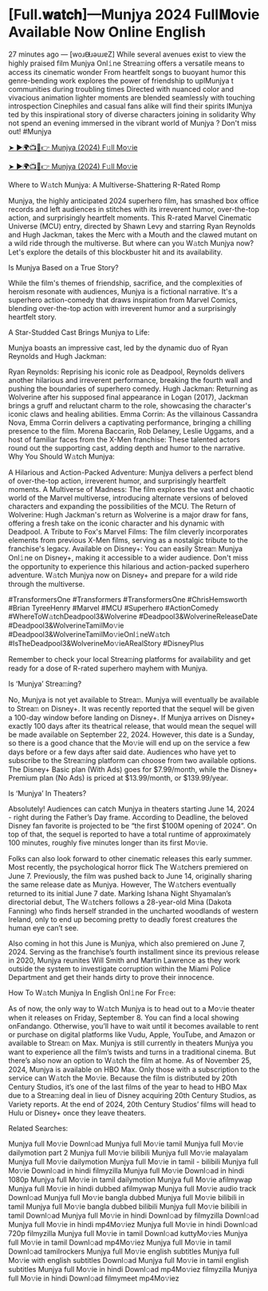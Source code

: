 # [Full.𝐰𝐚𝐭𝐜𝐡]—Munjya 2024 Full𝐌ovie Available Now Online English
27 minutes ago — [woɹᙠɹǝuɹɐZ] While several avenues exist to view the highly praised film Munjya Onl𝚒ne Strea𝚖ing offers a versatile means to access its cinematic wonder From heartfelt songs to buoyant humor this genre-bending work explores the power of friendship to uplMunjya t communities during troubling times Directed with nuanced color and vivacious animation lighter moments are blended seamlessly with touching introspection Cinephiles and casual fans alike will find their spirits lMunjya ted by this inspirational story of diverse characters joining in solidarity Why not spend an evening immersed in the vibrant world of Munjya ? Don't miss out! #Munjya

[➤ ►🌍📺📱👉 Munjya (2024) F𝚞ll Mo𝚟ie](https://cutt.ly/7eRWdgF5)

[➤ ►🌍📺📱👉 Munjya (2024) F𝚞ll Mo𝚟ie](https://cutt.ly/7eRWdgF5)

Where to W𝚊tch Munjya: A Multiverse-Shattering R-Rated Romp

Munjya, the highly anticipated 2024 superhero film, has smashed box office records and left audiences in stitches with its irreverent humor, over-the-top action, and surprisingly heartfelt moments. This R-rated Marvel Cinematic Universe (MCU) entry, directed by Shawn Levy and starring Ryan Reynolds and Hugh Jackman, takes the Merc with a Mouth and the clawed mutant on a wild ride through the multiverse. But where can you W𝚊tch Munjya now? Let's explore the details of this blockbuster hit and its availability.

Is Munjya Based on a True Story?

While the film's themes of friendship, sacrifice, and the complexities of heroism resonate with audiences, Munjya is a fictional narrative. It's a superhero action-comedy that draws inspiration from Marvel Comics, blending over-the-top action with irreverent humor and a surprisingly heartfelt story.

A Star-Studded Cast Brings Munjya to Life:

Munjya boasts an impressive cast, led by the dynamic duo of Ryan Reynolds and Hugh Jackman:

Ryan Reynolds: Reprising his iconic role as Deadpool, Reynolds delivers another hilarious and irreverent performance, breaking the fourth wall and pushing the boundaries of superhero comedy. Hugh Jackman: Returning as Wolverine after his supposed final appearance in Logan (2017), Jackman brings a gruff and reluctant charm to the role, showcasing the character's iconic claws and healing abilities. Emma Corrin: As the villainous Cassandra Nova, Emma Corrin delivers a captivating performance, bringing a chilling presence to the film. Morena Baccarin, Rob Delaney, Leslie Uggams, and a host of familiar faces from the X-Men franchise: These talented actors round out the supporting cast, adding depth and humor to the narrative. Why You Should W𝚊tch Munjya:

A Hilarious and Action-Packed Adventure: Munjya delivers a perfect blend of over-the-top action, irreverent humor, and surprisingly heartfelt moments. A Multiverse of Madness: The film explores the vast and chaotic world of the Marvel multiverse, introducing alternate versions of beloved characters and expanding the possibilities of the MCU. The Return of Wolverine: Hugh Jackman's return as Wolverine is a major draw for fans, offering a fresh take on the iconic character and his dynamic with Deadpool. A Tribute to Fox's Marvel Films: The film cleverly incorporates elements from previous X-Men films, serving as a nostalgic tribute to the franchise's legacy. Available on Disney+: You can easily Strea𝚖 Munjya Onl𝚒ne on Disney+, making it accessible to a wider audience. Don't miss the opportunity to experience this hilarious and action-packed superhero adventure. W𝚊tch Munjya now on Disney+ and prepare for a wild ride through the multiverse.

#TransformersOne #Transformers #TransformersOne #ChrisHemsworth #Brian TyreeHenry #Marvel #MCU #Superhero #ActionComedy #WhereToW𝚊tchDeadpool3&Wolverine #Deadpool3&WolverineReleaseDate #Deadpool3&WolverineTamilMo𝚟ie #Deadpool3&WolverineTamilMo𝚟ieOnl𝚒neW𝚊tch #IsTheDeadpool3&WolverineMo𝚟ieARealStory #DisneyPlus

Remember to check your local Strea𝚖ing platforms for availability and get ready for a dose of R-rated superhero mayhem with Munjya. 

Is ‘Munjya’ Strea𝚖ing? 

No, Munjya is not yet available to Strea𝚖. Munjya will eventually be available to Strea𝚖 on Disney+. It was recently reported that the sequel will be given a 100-day window before landing on Disney+. If Munjya arrives on Disney+ exactly 100 days after its theatrical release, that would mean the sequel will be made available on September 22, 2024. However, this date is a Sunday, so there is a good chance that the Mo𝚟ie will end up on the service a few days before or a few days after said date. Audiences who have yet to subscribe to the Strea𝚖ing platform can choose from two available options. The Disney+ Basic plan (With Ads) goes for $7.99/month, while the Disney+ Premium plan (No Ads) is priced at $13.99/month, or $139.99/year. 

Is ‘Munjya’ In Theaters? 

Absolutely! Audiences can catch Munjya in theaters starting June 14, 2024 - right during the Father’s Day frame. According to Deadline, the beloved Disney fan favorite is projected to be “the first $100M opening of 2024”. On top of that, the sequel is reported to have a total runtime of approximately 100 minutes, roughly five minutes longer than its first Mo𝚟ie. 

Folks can also look forward to other cinematic releases this early summer. Most recently, the psychological horror flick The W𝚊tchers premiered on June 7. Previously, the film was pushed back to June 14, originally sharing the same release date as Munjya. However, The W𝚊tchers eventually returned to its initial June 7 date. Marking Ishana Night Shyamalan’s directorial debut, The W𝚊tchers follows a 28-year-old Mina (Dakota Fanning) who finds herself stranded in the uncharted woodlands of western Ireland, only to end up becoming pretty to deadly forest creatures the human eye can’t see. 

Also coming in hot this June is Munjya, which also premiered on June 7, 2024. Serving as the franchise’s fourth installment since its previous release in 2020, Munjya reunites Will Smith and Martin Lawrence as they work outside the system to investigate corruption within the Miami Police Department and get their hands dirty to prove their innocence. 

How To W𝚊tch Munjya In English Onl𝚒ne For Fr𝚎e: 

As of now, the only way to W𝚊tch Munjya is to head out to a Mo𝚟ie theater when it releases on Friday, September 8. You can find a local showing onFandango. Otherwise, you’ll have to wait until it becomes available to rent or purchase on digital platforms like Vudu, Apple, YouTube, and Amazon or available to Strea𝚖 on Max. Munjya is still currently in theaters Munjya you want to experience all the film’s twists and turns in a traditional cinema. But there’s also now an option to W𝚊tch the film at home. As of November 25, 2024, Munjya is available on HBO Max. Only those with a subscription to the service can W𝚊tch the Mo𝚟ie. Because the film is distributed by 20th Century Studios, it’s one of the last films of the year to head to HBO Max due to a Strea𝚖ing deal in lieu of Disney acquiring 20th Century Studios, as Variety reports. At the end of 2024, 20th Century Studios’ films will head to Hulu or Disney+ once they leave theaters. 

Related Searches: 

Munjya full Mo𝚟ie Downl𝚘ad Munjya full Mo𝚟ie tamil Munjya full Mo𝚟ie dailymotion part 2 Munjya full Mo𝚟ie bilibili Munjya full Mo𝚟ie malayalam Munjya full Mo𝚟ie dailymotion Munjya full Mo𝚟ie in tamil - bilibili Munjya full Mo𝚟ie Downl𝚘ad in hindi filmyzilla Munjya full Mo𝚟ie Downl𝚘ad in hindi 1080p Munjya full Mo𝚟ie in tamil dailymotion Munjya full Mo𝚟ie afilmywap Munjya full Mo𝚟ie in hindi dubbed afilmywap Munjya full Mo𝚟ie audio track Downl𝚘ad Munjya full Mo𝚟ie bangla dubbed Munjya full Mo𝚟ie bilibili in tamil Munjya full Mo𝚟ie bangla dubbed bilibili Munjya full Mo𝚟ie bilibili in tamil Downl𝚘ad Munjya full Mo𝚟ie in hindi Downl𝚘ad by filmyzilla Downl𝚘ad Munjya full Mo𝚟ie in hindi mp4Mo𝚟iez Munjya full Mo𝚟ie in hindi Downl𝚘ad 720p filmyzilla Munjya full Mo𝚟ie in tamil Downl𝚘ad kuttyMo𝚟ies Munjya full Mo𝚟ie in tamil Downl𝚘ad mp4Mo𝚟iez Munjya full Mo𝚟ie in tamil Downl𝚘ad tamilrockers Munjya full Mo𝚟ie english subtitles Munjya full Mo𝚟ie with english subtitles Downl𝚘ad Munjya full Mo𝚟ie in tamil english subtitles Munjya full Mo𝚟ie in hindi Downl𝚘ad mp4Mo𝚟iez filmyzilla Munjya full Mo𝚟ie in hindi Downl𝚘ad filmymeet mp4Mo𝚟iez

